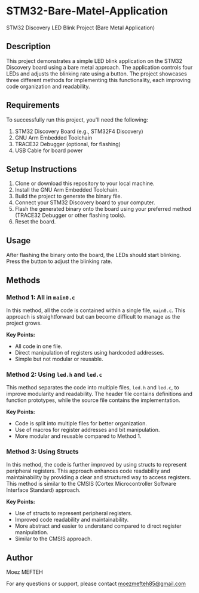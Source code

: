 # STM32-Bare-Matel-Application
STM32 Discovery LED Blink Project (Bare Metal Application)

## Description
This project demonstrates a simple LED blink application on the STM32 Discovery board using a bare metal approach. The application controls four LEDs and adjusts the blinking rate using a button. The project showcases three different methods for implementing this functionality, each improving code organization and readability.

## Requirements
To successfully run this project, you'll need the following:

1. STM32 Discovery Board (e.g., STM32F4 Discovery)
2. GNU Arm Embedded Toolchain
3. TRACE32 Debugger (optional, for flashing)
4. USB Cable for board power

## Setup Instructions
1. Clone or download this repository to your local machine.
2. Install the GNU Arm Embedded Toolchain.
3. Build the project to generate the binary file.
5. Connect your STM32 Discovery board to your computer.
6. Flash the generated binary onto the board using your preferred method (TRACE32 Debugger or other flashing tools).
7. Reset the board.

## Usage
After flashing the binary onto the board, the LEDs should start blinking. Press the button to adjust the blinking rate.

## Methods

### Method 1: All in `main0.c`

In this method, all the code is contained within a single file, `main0.c`. This approach is straightforward but can become difficult to manage as the project grows.

**Key Points:**
- All code in one file.
- Direct manipulation of registers using hardcoded addresses.
- Simple but not modular or reusable.

### Method 2: Using `led.h` and `led.c`

This method separates the code into multiple files, `led.h` and `led.c`, to improve modularity and readability. The header file contains definitions and function prototypes, while the source file contains the implementation.

**Key Points:**
- Code is split into multiple files for better organization.
- Use of macros for register addresses and bit manipulation.
- More modular and reusable compared to Method 1.

### Method 3: Using Structs

In this method, the code is further improved by using structs to represent peripheral registers. This approach enhances code readability and maintainability by providing a clear and structured way to access registers. This method is similar to the CMSIS (Cortex Microcontroller Software Interface Standard) approach.

**Key Points:**
- Use of structs to represent peripheral registers.
- Improved code readability and maintainability.
- More abstract and easier to understand compared to direct register manipulation.
- Similar to the CMSIS approach.

## Author
Moez MEFTEH

For any questions or support, please contact moezmefteh85@gmail.com
